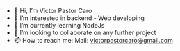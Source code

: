- 👋 Hi, I’m Victor Pastor Caro
- 👀 I’m interested in backend - Web developing
- 🌱 I’m currently learning NodeJs
- 💞️ I’m looking to collaborate on any further project
- 📫 How to reach me:
Mail: victorpastorcaro@gmail.com


<!---
vPastor/vPastor is a ✨ special ✨ repository because its `README.md` (this file) appears on your GitHub profile.
You can click the Preview link to take a look at your changes.
--->
